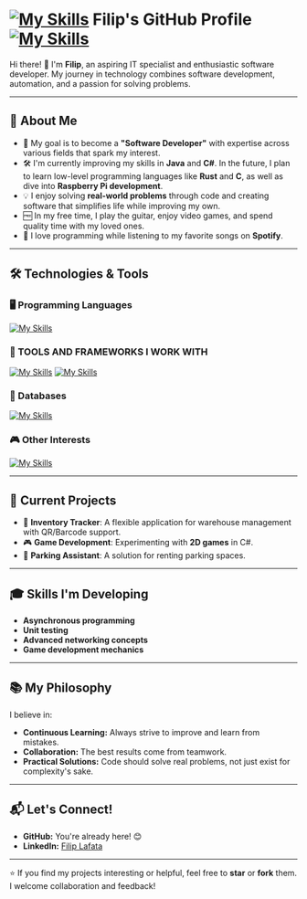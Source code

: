 # [![My Skills](https://skillicons.dev/icons?i=htmx)](https://github.com/Filipunk15) Filip's GitHub Profile [![My Skills](https://skillicons.dev/icons?i=htmx)](https://github.com/Filipunk15) #

Hi there! 👋 I'm **Filip**, an aspiring IT specialist and enthusiastic software developer. My journey in technology combines software development, automation, and a passion for solving problems.

---

## 🌟 About Me

- 🎯 My goal is to become a **"Software Developer"** with expertise across various fields that spark my interest.
- 🛠️ I'm currently improving my skills in **Java** and **C#**. In the future, I plan to learn low-level programming languages like **Rust** and **C**, as well as dive into **Raspberry Pi development**.
- 💡 I enjoy solving **real-world problems** through code and creating software that simplifies life while improving my own.
- 🆓 In my free time, I play the guitar, enjoy video games, and spend quality time with my loved ones.
- 🎵 I love programming while listening to my favorite songs on **Spotify**.

---

## 🛠️ Technologies & Tools

### 🖥️ Programming Languages
[![My Skills](https://skillicons.dev/icons?i=cs,java,js,html,css,lua)](https://github.com/Filipunk15)

### 🔧 TOOLS AND FRAMEWORKS I WORK WITH
[![My Skills](https://skillicons.dev/icons?i=spring,dotnet)](https://github.com/Filipunk15)
[![My Skills](https://skillicons.dev/icons?i=visualstudio,vscode,unity,windows,notion,git,github)](https://github.com/Filipunk15)

### 💾 Databases
[![My Skills](https://skillicons.dev/icons?i=mysql,sqlite)](https://github.com/Filipunk15)

### 🎮 Other Interests
[![My Skills](https://skillicons.dev/icons?i=raspberrypi,arduino)](https://github.com/Filipunk15)

---

## 🔭 Current Projects

- 🚀 **Inventory Tracker**: A flexible application for warehouse management with QR/Barcode support.
- 🎮 **Game Development**: Experimenting with **2D games** in C#.
- 🚗 **Parking Assistant**: A solution for renting parking spaces.

---

## 🎓 Skills I'm Developing

- **Asynchronous programming**
- **Unit testing**
- **Advanced networking concepts**
- **Game development mechanics**

---

## 📚 My Philosophy

I believe in:
- **Continuous Learning:** Always strive to improve and learn from mistakes.
- **Collaboration:** The best results come from teamwork.
- **Practical Solutions:** Code should solve real problems, not just exist for complexity's sake.

---

## 📬 Let's Connect!

- **GitHub:** You're already here! 😊
- **LinkedIn:** [Filip Lafata](https://www.linkedin.com/in/filip-lafata/)

---

⭐ If you find my projects interesting or helpful, feel free to **star** or **fork** them. I welcome collaboration and feedback!
